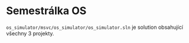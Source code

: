 # Semestrálka OS

`os_simulator/msvc/os_simulator/os_simulator.sln` je solution obsahující všechny 3 projekty.
